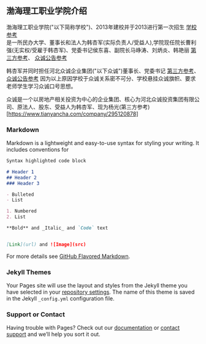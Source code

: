 ## 渤海理工职业学院介绍

渤海理工职业学院("以下简称学校")、2013年建校并于2013进行第一次招生
[学校参考](http://www.bhlgxy.com/list/?84-93.html)  
是一所民办大学、董事长和法人为韩杏军(实际负责人/受益人),学院现任院长曹利强(无实权/受雇于韩杏军)、党委书记侯东喜、副院长马峥涛、刘炳炎、韩艳丽
[第三方参考](https://www.qixin.com/company/f06f1644-e61a-4fd2-ba40-365050bb703c)、
[众诚公告参考](http://www.hbzcgroup.com/html/news/2018-9-25/760.html)  

韩杏军并同时担任河北众诚企业集团("以下众诚")董事长、党委书记
[第三方参考](https://www.tianyancha.com/search?key=%E9%9F%A9%E6%9D%8F%E5%86%9B)、
[众诚公告参考](http://www.hbzcgroup.com/html/news/2018-9-25/760.html)
因为以上原因学校于众诚关系密不可分、学校悬挂众诚旗帜、要求老师学生学习众诚口号思想。  

众诚是一个以房地产相关投资为中心的企业集团、核心为河北众诚投资集团有限公司、原法人、股东、受益人为韩杏军、现为杨光(第三方参考)
[https://www.tianyancha.com/company/295120878]  

### Markdown

Markdown is a lightweight and easy-to-use syntax for styling your writing. It includes conventions for

```markdown
Syntax highlighted code block

# Header 1
## Header 2
### Header 3

- Bulleted
- List

1. Numbered
2. List

**Bold** and _Italic_ and `Code` text


[Link](url) and ![Image](src)
```

For more details see [GitHub Flavored Markdown](https://guides.github.com/features/mastering-markdown/).

### Jekyll Themes

Your Pages site will use the layout and styles from the Jekyll theme you have selected in your [repository settings](https://github.com/bhlgze/bhlgze.github.io/settings). The name of this theme is saved in the Jekyll `_config.yml` configuration file.

### Support or Contact

Having trouble with Pages? Check out our [documentation](https://help.github.com/categories/github-pages-basics/) or [contact support](https://github.com/contact) and we’ll help you sort it out.

